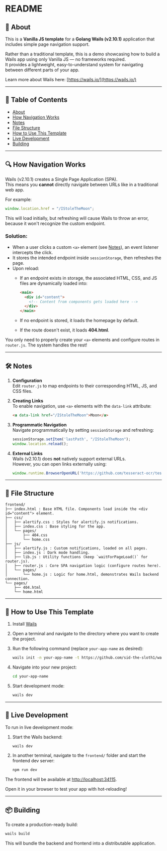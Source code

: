 # README

## 🚀 About

This is a **Vanilla JS template** for a **Golang Wails (v2.10.1)** application that includes simple page navigation support.

Rather than a traditional template, this is a demo showcasing how to build a Wails app using only Vanilla JS — no frameworks required.  
It provides a lightweight, easy-to-understand system for navigating between different parts of your app.

Learn more about Wails here: [https://wails.io/](https://wails.io/)

---

## 📑 Table of Contents

- [About](#-about)
- [How Navigation Works](#-how-navigation-works)
- [Notes](#-notes)
- [File Structure](#-file-structure)
- [How to Use This Template](#-how-to-use-this-template)
- [Live Development](#-live-development)
- [Building](#-building)

---

## 🔍 How Navigation Works

Wails (v2.10.1) creates a Single Page Application (SPA).  
This means you **cannot** directly navigate between URLs like in a traditional web app.

For example:

```javascript
window.location.href = "/IStoleTheMoon";
```

This will load initially, but refreshing will cause Wails to throw an error, because it won't recognize the custom endpoint.

### Solution:
- When a user clicks a custom `<a>` element (see [Notes](#-notes)), an event listener intercepts the click.
- It stores the intended endpoint inside `sessionStorage`, then refreshes the page.
- Upon reload:
  - If an endpoint exists in storage, the associated HTML, CSS, and JS files are dynamically loaded into:

    ```html
    <main>
      <div id="content">
        <!-- Content from components gets loaded here -->
      </div>
    </main>
    ```

  - If no endpoint is stored, it loads the homepage by default.
  - If the route doesn't exist, it loads **404.html**.

You only need to properly create your `<a>` elements and configure routes in `router.js`. The system handles the rest!

---

## 🛠️ Notes

1. **Configuration**  
   Edit `router.js` to map endpoints to their corresponding HTML, JS, and CSS files.

2. **Creating Links**  
   To enable navigation, use `<a>` elements with the `data-link` attribute:

   ```html
   <a data-link href="/IStoleTheMoon">Moon</a>
   ```

3. **Programmatic Navigation**  
   Navigate programmatically by setting `sessionStorage` and refreshing:

   ```javascript
   sessionStorage.setItem('lastPath', "/IStoleTheMoon");
   window.location.reload();
   ```

4. **External Links**  
   Wails (v2.10.1) does **not** natively support external URLs.  
   However, you can open links externally using:

   ```javascript
   window.runtime.BrowserOpenURL('https://github.com/tesseract-ocr/tessdoc/blob/main/Downloads.md');
   ```

---

## 📂 File Structure

```
frontend/
├── index.html : Base HTML file. Components load inside the <div id="content"> element.
├── css/
│   ├── alertify.css : Styles for alertify.js notifications.
│   ├── index.css : Base styling for the app.
│   └── pages/
│       ├── 404.css
│       └── home.css
├── js/
│   ├── alertify.js : Custom notifications, loaded on all pages.
│   ├── index.js : Dark mode handling.
│   ├── lib.js : Utility functions (keep `waitForPageLoad()` for router.js).
│   ├── router.js : Core SPA navigation logic (configure routes here).
│   └── pages/
│       └── home.js : Logic for home.html, demonstrates Wails backend connection.
└── pages/
    ├── 404.html
    └── home.html
```

---

## 🧩 How to Use This Template

1. Install [Wails](https://wails.io/)
2. Open a terminal and navigate to the directory where you want to create the project.
3. Run the following command (replace `your-app-name` as desired):

   ```bash
   wails init -n your-app-name -t https://github.com/sid-the-sloth1/wails-vanillaJSWithRouter-template
   ```

4. Navigate into your new project:

   ```bash
   cd your-app-name
   ```

5. Start development mode:

   ```bash
   wails dev
   ```

---

## 🧪 Live Development

To run in live development mode:

1. Start the Wails backend:

   ```bash
   wails dev
   ```

2. In another terminal, navigate to the `frontend/` folder and start the frontend dev server:

   ```bash
   npm run dev
   ```

The frontend will be available at [http://localhost:34115](http://localhost:34115).

Open it in your browser to test your app with hot-reloading!

---

## 📦 Building

To create a production-ready build:

```bash
wails build
```

This will bundle the backend and frontend into a distributable application.
